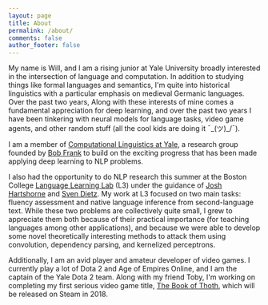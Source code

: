 ```yaml
---
layout: page
title: About
permalink: /about/
comments: false
author_footer: false
---
```


My name is Will, and I am a rising junior at Yale University broadly interested in the intersection of language and computation. In addition to studying things like formal languages and semantics, I'm quite into historical linguistics with a particular emphasis on medieval Germanic languages. Over the past two years, Along with these interests of mine comes a fundamental appreciation for deep learning, and over the past two years I have been tinkering with neural models for language tasks, video game agents, and other random stuff (all the cool kids are doing it ¯\_(ツ)_/¯).

I am a member of [Computational Linguistics at Yale](http://clay.yale.edu/), a research group founded by [Bob Frank](http://ling.yale.edu/people/robert-frank) to build on the exciting progress that has been made applying deep learning to NLP problems.

I also had the opportunity to do NLP research this summer at the Boston College [Language Learning Lab](http://l3atbc.org/) (L3) under the guidance of [Josh Hartshorne](http://www.bc.edu/schools/cas/psych/people/faculty/hartshorne.html) and [Sven Dietz](https://genetics.med.harvard.edu/lab/church/sdietz). My work at L3 focused on two main tasks: fluency assessment and native language inference from second-language text. While these two problems are collectively quite small, I grew to appreciate them both because of their practical importance (for teaching languages among other applications), and because we were able to develop some novel theoretically interesting methods to attack them using convolution, dependency parsing, and kernelized perceptrons.

Additionally, I am an avid player and amateur developer of video games. I currently play a lot of Dota 2 and Age of Empires Online, and I am the captain of the Yale Dota 2 team. Along with my friend Toby, I'm working on completing my first serious video game title, [The Book of Thoth](https://github.com/SnorriDev/thoth), which will be released on Steam in 2018.
